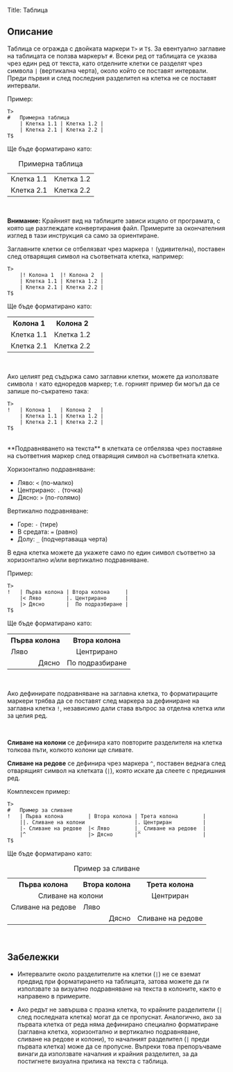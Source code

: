 Title: Таблица

## Описание

Таблица се огражда с двойката маркери `T>` и `T$`. За евентуално заглавие на таблицата се ползва маркерът `#`. Всеки ред от таблицата се указва чрез един ред от текста, като отделните клетки се разделят чрез символа `|` (вертикална черта), около който се поставят интервали. Преди първия и след последния разделител на клетка не се поставят интервали.

Пример:

    T>
    #	Примерна таблица
    	| Клетка 1.1 | Клетка 1.2 |
    	| Клетка 2.1 | Клетка 2.2 |
    T$

Ще бъде форматирано като:

<table class="content">
<caption>Примерна таблица</caption>
<tr><td>Клетка 1.1</td><td>Клетка 1.2</td></tr>
<tr><td>Клетка 2.1</td><td>Клетка 2.2</td></tr>
</table>
<br/>

**Внимание:** Крайният вид на таблиците зависи изцяло от програмата, с която ще разглеждате конвертирания файл. Примерите за окончателния изглед в тази инструкция са само за ориентиране.

Заглавните клетки се отбелязват чрез маркера `!` (удивителна), поставен след отварящия символ на съответната клетка, например:

    T>
    	|! Колона 1  |! Колона 2  |
    	| Клетка 1.1 | Клетка 1.2 |
    	| Клетка 2.1 | Клетка 2.2 |
    T$

Ще бъде форматирано като:

<table class="content">
<tr><th>Колона 1</th><th>Колона 2</th></tr>
<tr><td>Клетка 1.1</td><td>Клетка 1.2</td></tr>
<tr><td>Клетка 2.1</td><td>Клетка 2.2</td></tr>
</table>
<br/>

Ако целият ред съдържа само заглавни клетки, можете да използвате символа `!` като едноредов маркер; т.е. горният пример би могъл да се запише по-съкратено така:

    T>
    !	| Колона 1   | Колона 2   |
    	| Клетка 1.1 | Клетка 1.2 |
    	| Клетка 2.1 | Клетка 2.2 |
    T$

<br/>
**Подравняването на текста** в клетката се отбелязва чрез поставяне на съответния маркер след отварящия символ на съответната клетка.

Хоризонтално подравняване:

* Ляво: `<` (по-малко)
* Центрирано: `.` (точка)
* Дясно: `>` (по-голямо)

Вертикално подравняване:

* Горе: `-` (тире)
* В средата: `=` (равно)
* Долу: `_` (подчертаваща черта)

В една клетка можете да укажете само по един символ съответно за хоризонтално и/или вертикално подравняване.

Пример:

    T>
    !	| Първа колона | Втора колона     |
    	|< Ляво        |. Центрирано      |
    	|> Дясно       |  По подразбиране |
    T$

Ще бъде форматирано като:

<table class="content">
<tr><th>Първа колона</th><th>Втора колона</th></tr>
<tr><td align="left">Ляво</td><td align="center">Центрирано</td></tr>
<tr><td align="right">Дясно</td><td>По подразбиране</td></tr>
</table>
<br/>

Ако дефинирате подравняване на заглавна клетка, то форматиращите маркери трябва да се поставят след маркера за дефиниране на заглавна клетка `!`, независимо дали става въпрос за отделна клетка или за целия ред.

<br/>

**Сливане на колони** се дефинира като повторите разделителя на клетка толкова пъти, колкото колони ще сливате.

**Сливане на редове** се дефинира чрез маркера `^`, поставен веднага след отварящият символ на клетката (`|`), която искате да слеете с предишния ред.

Комплексен пример:

    T>
    #	Пример за сливане
    !	| Първа колона        | Втора колона | Трета колона        |
    	||. Сливане на колони                |. Центриран          |
    	|- Сливане на редове  |< Ляво        |_ Сливане на редове  |
    	|^                    |> Дясно       |^                    |
    T$

Ще бъде форматирано като:

<table class="content">
<caption>Пример за сливане</caption>
<tr><th>Първа колона</th><th>Втора колона</th><th>Трета колона</th></tr>
<tr><td colspan="2" align="center">Сливане на колони</td><td align="center">Центриран</td></tr>
<tr><td rowspan="2" valign="top">Сливане на редове</td><td align="left">Ляво</td><td rowspan="2" valign="bottom">Сливане на редове</td></tr>
<tr><td align="right">Дясно</td></tr>
</table>
</br>

## Забележки

* Интервалите около разделителите на клетки (`|`) не се вземат предвид при форматирането на таблицата, затова можете да ги използвате за визуално подравняване на текста в колоните, както е направено в примерите.

* Ако редът не завършва с празна клетка, то крайните разделители (`|` след последната клетка) могат да се пропуснат. Аналогично, ако за първата клетка от реда няма дефинирано специално форматиране (заглавна клетка, хоризонтално и вертикално подравняване, сливане на редове и колони), то началният разделител (`|` преди първата клетка) може да се пропусне. Въпреки това препоръчваме винаги да използвате началния и крайния разделител, за да постигнете визуална прилика на текста с таблица.
